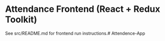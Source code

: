 # Attendance Frontend (React + Redux Toolkit)

See src/README.md for frontend run instructions.#   A t t e n d e n c e - A p p  
 